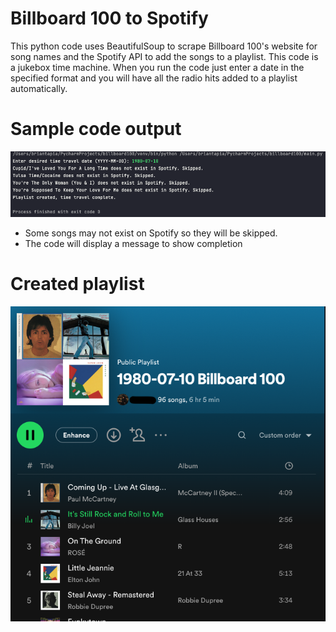 # Billboard 100 to Spotify

This python code uses BeautifulSoup to scrape Billboard 100's website for song names and the Spotify API to add the songs to a playlist. This code is a jukebox time machine. When you run the code just enter a date in the specified format and you will have all the radio hits added to a playlist automatically.


# Sample code output
![Code Output](https://github.com/JBBrian/Spotify-Time-Machine/blob/e4b2eafeb24ff9fb694aaab13467d5430cac18c9/code-output1.png)

- Some songs may not exist on Spotify so they will be skipped.
- The code will display a message to show completion


# Created playlist 
![Created Playlist](https://github.com/JBBrian/Spotify-Time-Machine/blob/e4b2eafeb24ff9fb694aaab13467d5430cac18c9/playlist1.png)
